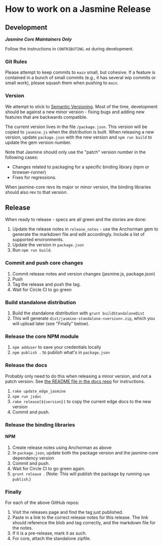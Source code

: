 # How to work on a Jasmine Release

## Development
___Jasmine Core Maintainers Only___

Follow the instructions in `CONTRIBUTING.md` during development.

### Git Rules

Please attempt to keep commits to `main` small, but cohesive. If a feature is contained in a bunch of small commits (e.g., it has several wip commits or small work), please squash them when pushing to `main`.

### Version

We attempt to stick to [Semantic Versioning](http://semver.org/). Most of the time, development should be against a new minor version - fixing bugs and adding new features that are backwards compatible.

The current version lives in the file `/package.json`. This version will be
copied to `jasmine.js` when the distribution is built. When releasing a new
version, update `package.json` with the new version and `npm run build` to
update the gem version number.

Note that Jasmine should only use the "patch" version number in the following cases:

* Changes related to packaging for a specific binding library (npm or browser-runner)
* Fixes for regressions.

When jasmine-core revs its major or minor version, the binding libraries should also rev to that version.

## Release

When ready to release - specs are all green and the stories are done:

1. Update the release notes in `release_notes` - use the Anchorman gem to generate the markdown file and edit accordingly. Include a list of supported environments.
1. Update the version in `package.json`
1. Run `npm run build`.

### Commit and push core changes

1. Commit release notes and version changes (jasmine.js, package.json)
2. Push
3. Tag the release and push the tag.
4. Wait for Circle CI to go green

### Build standalone distribution

1. Build the standalone distribution with `grunt buildStandaloneDist`
1. This will generate `dist/jasmine-standalone-<version>.zip`, which you will upload later (see "Finally" below).

### Release the core NPM module

1. `npm adduser` to save your credentials locally
1. `npm publish .` to publish what's in `package.json`

### Release the docs

Probably only need to do this when releasing a minor version, and not a patch
version. See [the README file in the docs repo](https://github.com/jasmine/jasmine.github.io/blob/master/README.md)
for instructions.

1. `rake update_edge_jasmine`
1. `npm run jsdoc`
1. `rake release[${version}]` to copy the current edge docs to the new version
1. Commit and push.

### Release the binding libraries

#### NPM

1. Create release notes using Anchorman as above
1. In `package.json`, update both the package version and the jasmine-core dependency version
1. Commit and push.
1. Wait for Circle CI to go green again.
1. `grunt release `. (Note: This will publish the package by running `npm publish`.)

### Finally

For each of the above GitHub repos:
1. Visit the releases page and find the tag just published.
1. Paste in a link to the correct release notes for this release. The link should reference the blob and tag correctly, and the markdown file for the notes.
1. If it is a pre-release, mark it as such.
1. For core, attach the standalone zipfile.
